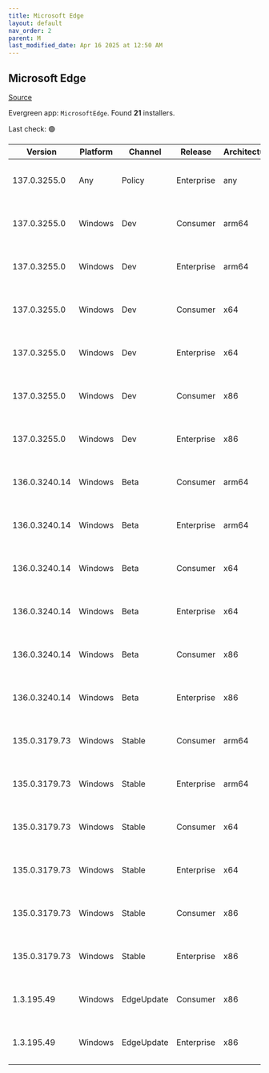 ```yaml
---
title: Microsoft Edge
layout: default
nav_order: 2
parent: M
last_modified_date: Apr 16 2025 at 12:50 AM
---
```


## Microsoft Edge

[Source](https://www.microsoft.com/edge)

Evergreen app: `MicrosoftEdge`. Found **21** installers.

Last check: 🟢

| Version       | Platform | Channel    | Release    | Architecture | Hash                                                             | URI                                                                                                                                                                                                                                                                                                                      |
| ------------- | -------- | ---------- | ---------- | ------------ | ---------------------------------------------------------------- | ------------------------------------------------------------------------------------------------------------------------------------------------------------------------------------------------------------------------------------------------------------------------------------------------------------------------ |
| 137.0.3255.0  | Any      | Policy     | Enterprise | any          | F94D998767E1D902A8F0C063608585F344981AAE35E8900A58658EFCA921B0DE | [https://msedge.sf.dl.delivery.mp.microsoft.com/filestreamingservice/files/1f073e22-5b74-4e88-8d1b-d10105fb22b8/MicrosoftEdgePolicyTemplates.cab](https://msedge.sf.dl.delivery.mp.microsoft.com/filestreamingservice/files/1f073e22-5b74-4e88-8d1b-d10105fb22b8/MicrosoftEdgePolicyTemplates.cab)                       |
| 137.0.3255.0  | Windows  | Dev        | Consumer   | arm64        | 893B1B7942CDFE658362EE6A4162F810644AB30FF992D9C77A44FA9D5530C8B4 | [https://msedge.sf.dl.delivery.mp.microsoft.com/filestreamingservice/files/d0d44918-7754-4261-a16b-a12dcb2e8584/MicrosoftEdgeDevEnterpriseARM64.msi](https://msedge.sf.dl.delivery.mp.microsoft.com/filestreamingservice/files/d0d44918-7754-4261-a16b-a12dcb2e8584/MicrosoftEdgeDevEnterpriseARM64.msi)                 |
| 137.0.3255.0  | Windows  | Dev        | Enterprise | arm64        | 893B1B7942CDFE658362EE6A4162F810644AB30FF992D9C77A44FA9D5530C8B4 | [https://msedge.sf.dl.delivery.mp.microsoft.com/filestreamingservice/files/d0d44918-7754-4261-a16b-a12dcb2e8584/MicrosoftEdgeDevEnterpriseARM64.msi](https://msedge.sf.dl.delivery.mp.microsoft.com/filestreamingservice/files/d0d44918-7754-4261-a16b-a12dcb2e8584/MicrosoftEdgeDevEnterpriseARM64.msi)                 |
| 137.0.3255.0  | Windows  | Dev        | Consumer   | x64          | DD1CAA25C10A8841C1788352FA5D7CA1624A6638704716479E1F9F0B64F8E53F | [https://msedge.sf.dl.delivery.mp.microsoft.com/filestreamingservice/files/8d4d9030-c8b5-4703-9a68-1be5423b64cd/MicrosoftEdgeDevEnterpriseX64.msi](https://msedge.sf.dl.delivery.mp.microsoft.com/filestreamingservice/files/8d4d9030-c8b5-4703-9a68-1be5423b64cd/MicrosoftEdgeDevEnterpriseX64.msi)                     |
| 137.0.3255.0  | Windows  | Dev        | Enterprise | x64          | DD1CAA25C10A8841C1788352FA5D7CA1624A6638704716479E1F9F0B64F8E53F | [https://msedge.sf.dl.delivery.mp.microsoft.com/filestreamingservice/files/8d4d9030-c8b5-4703-9a68-1be5423b64cd/MicrosoftEdgeDevEnterpriseX64.msi](https://msedge.sf.dl.delivery.mp.microsoft.com/filestreamingservice/files/8d4d9030-c8b5-4703-9a68-1be5423b64cd/MicrosoftEdgeDevEnterpriseX64.msi)                     |
| 137.0.3255.0  | Windows  | Dev        | Consumer   | x86          | A10914913976D0CE7D02F5319E69CCFDD56D5A875A56F9A1B9AF34DAA69E5EF7 | [https://msedge.sf.dl.delivery.mp.microsoft.com/filestreamingservice/files/6b35347c-e4d7-400f-90c9-e034f5e67797/MicrosoftEdgeDevEnterpriseX86.msi](https://msedge.sf.dl.delivery.mp.microsoft.com/filestreamingservice/files/6b35347c-e4d7-400f-90c9-e034f5e67797/MicrosoftEdgeDevEnterpriseX86.msi)                     |
| 137.0.3255.0  | Windows  | Dev        | Enterprise | x86          | A10914913976D0CE7D02F5319E69CCFDD56D5A875A56F9A1B9AF34DAA69E5EF7 | [https://msedge.sf.dl.delivery.mp.microsoft.com/filestreamingservice/files/6b35347c-e4d7-400f-90c9-e034f5e67797/MicrosoftEdgeDevEnterpriseX86.msi](https://msedge.sf.dl.delivery.mp.microsoft.com/filestreamingservice/files/6b35347c-e4d7-400f-90c9-e034f5e67797/MicrosoftEdgeDevEnterpriseX86.msi)                     |
| 136.0.3240.14 | Windows  | Beta       | Consumer   | arm64        | B21E4E63DD38096FD1C42FAF69F2D006C111CBFF4BA6A947B5E814D0D7AC482F | [https://msedge.sf.dl.delivery.mp.microsoft.com/filestreamingservice/files/109e13a7-ff35-4eaf-9811-aadb323ec664/MicrosoftEdgeBetaEnterpriseARM64.msi](https://msedge.sf.dl.delivery.mp.microsoft.com/filestreamingservice/files/109e13a7-ff35-4eaf-9811-aadb323ec664/MicrosoftEdgeBetaEnterpriseARM64.msi)               |
| 136.0.3240.14 | Windows  | Beta       | Enterprise | arm64        | B21E4E63DD38096FD1C42FAF69F2D006C111CBFF4BA6A947B5E814D0D7AC482F | [https://msedge.sf.dl.delivery.mp.microsoft.com/filestreamingservice/files/109e13a7-ff35-4eaf-9811-aadb323ec664/MicrosoftEdgeBetaEnterpriseARM64.msi](https://msedge.sf.dl.delivery.mp.microsoft.com/filestreamingservice/files/109e13a7-ff35-4eaf-9811-aadb323ec664/MicrosoftEdgeBetaEnterpriseARM64.msi)               |
| 136.0.3240.14 | Windows  | Beta       | Consumer   | x64          | ADAAC81CDBB33F8E53D6C251484B80810B19376482C80A332B603E202EAD0652 | [https://msedge.sf.dl.delivery.mp.microsoft.com/filestreamingservice/files/acca68e3-fadc-46d6-9d4d-0ba7392b1a7d/MicrosoftEdgeBetaEnterpriseX64.msi](https://msedge.sf.dl.delivery.mp.microsoft.com/filestreamingservice/files/acca68e3-fadc-46d6-9d4d-0ba7392b1a7d/MicrosoftEdgeBetaEnterpriseX64.msi)                   |
| 136.0.3240.14 | Windows  | Beta       | Enterprise | x64          | ADAAC81CDBB33F8E53D6C251484B80810B19376482C80A332B603E202EAD0652 | [https://msedge.sf.dl.delivery.mp.microsoft.com/filestreamingservice/files/acca68e3-fadc-46d6-9d4d-0ba7392b1a7d/MicrosoftEdgeBetaEnterpriseX64.msi](https://msedge.sf.dl.delivery.mp.microsoft.com/filestreamingservice/files/acca68e3-fadc-46d6-9d4d-0ba7392b1a7d/MicrosoftEdgeBetaEnterpriseX64.msi)                   |
| 136.0.3240.14 | Windows  | Beta       | Consumer   | x86          | D200BB3D415E1AA5D0357A01EAB39C7B5097FE245F2DC7F102FAD3DC8BF03D15 | [https://msedge.sf.dl.delivery.mp.microsoft.com/filestreamingservice/files/ce178611-5906-4476-9200-019c6939cfc6/MicrosoftEdgeBetaEnterpriseX86.msi](https://msedge.sf.dl.delivery.mp.microsoft.com/filestreamingservice/files/ce178611-5906-4476-9200-019c6939cfc6/MicrosoftEdgeBetaEnterpriseX86.msi)                   |
| 136.0.3240.14 | Windows  | Beta       | Enterprise | x86          | D200BB3D415E1AA5D0357A01EAB39C7B5097FE245F2DC7F102FAD3DC8BF03D15 | [https://msedge.sf.dl.delivery.mp.microsoft.com/filestreamingservice/files/ce178611-5906-4476-9200-019c6939cfc6/MicrosoftEdgeBetaEnterpriseX86.msi](https://msedge.sf.dl.delivery.mp.microsoft.com/filestreamingservice/files/ce178611-5906-4476-9200-019c6939cfc6/MicrosoftEdgeBetaEnterpriseX86.msi)                   |
| 135.0.3179.73 | Windows  | Stable     | Consumer   | arm64        | C87BBBE33BC4E5CC2F2E0A52C62554B458362DDA9A1F784B20473DEBEEACE0A6 | [https://msedge.sf.dl.delivery.mp.microsoft.com/filestreamingservice/files/f2aab83b-96ae-4585-80fe-ed08370fe7fe/MicrosoftEdgeEnterpriseARM64.msi](https://msedge.sf.dl.delivery.mp.microsoft.com/filestreamingservice/files/f2aab83b-96ae-4585-80fe-ed08370fe7fe/MicrosoftEdgeEnterpriseARM64.msi)                       |
| 135.0.3179.73 | Windows  | Stable     | Enterprise | arm64        | C87BBBE33BC4E5CC2F2E0A52C62554B458362DDA9A1F784B20473DEBEEACE0A6 | [https://msedge.sf.dl.delivery.mp.microsoft.com/filestreamingservice/files/f2aab83b-96ae-4585-80fe-ed08370fe7fe/MicrosoftEdgeEnterpriseARM64.msi](https://msedge.sf.dl.delivery.mp.microsoft.com/filestreamingservice/files/f2aab83b-96ae-4585-80fe-ed08370fe7fe/MicrosoftEdgeEnterpriseARM64.msi)                       |
| 135.0.3179.73 | Windows  | Stable     | Consumer   | x64          | 3B33668CE0C43E59E93D4D7D9EC2C30C658C19F85BE0E3287BDD225D07A49EF9 | [https://msedge.sf.dl.delivery.mp.microsoft.com/filestreamingservice/files/f509377e-81d5-49b0-a02d-89088b71ceb7/MicrosoftEdgeEnterpriseX64.msi](https://msedge.sf.dl.delivery.mp.microsoft.com/filestreamingservice/files/f509377e-81d5-49b0-a02d-89088b71ceb7/MicrosoftEdgeEnterpriseX64.msi)                           |
| 135.0.3179.73 | Windows  | Stable     | Enterprise | x64          | 3B33668CE0C43E59E93D4D7D9EC2C30C658C19F85BE0E3287BDD225D07A49EF9 | [https://msedge.sf.dl.delivery.mp.microsoft.com/filestreamingservice/files/f509377e-81d5-49b0-a02d-89088b71ceb7/MicrosoftEdgeEnterpriseX64.msi](https://msedge.sf.dl.delivery.mp.microsoft.com/filestreamingservice/files/f509377e-81d5-49b0-a02d-89088b71ceb7/MicrosoftEdgeEnterpriseX64.msi)                           |
| 135.0.3179.73 | Windows  | Stable     | Consumer   | x86          | 98774603D090BA2FFB0086A641C3508B423D94A1BE6CBA7D07C4BDD5F64B9B5C | [https://msedge.sf.dl.delivery.mp.microsoft.com/filestreamingservice/files/b0a31c36-243a-4cce-89b8-1b48dd8aee7c/MicrosoftEdgeEnterpriseX86.msi](https://msedge.sf.dl.delivery.mp.microsoft.com/filestreamingservice/files/b0a31c36-243a-4cce-89b8-1b48dd8aee7c/MicrosoftEdgeEnterpriseX86.msi)                           |
| 135.0.3179.73 | Windows  | Stable     | Enterprise | x86          | 98774603D090BA2FFB0086A641C3508B423D94A1BE6CBA7D07C4BDD5F64B9B5C | [https://msedge.sf.dl.delivery.mp.microsoft.com/filestreamingservice/files/b0a31c36-243a-4cce-89b8-1b48dd8aee7c/MicrosoftEdgeEnterpriseX86.msi](https://msedge.sf.dl.delivery.mp.microsoft.com/filestreamingservice/files/b0a31c36-243a-4cce-89b8-1b48dd8aee7c/MicrosoftEdgeEnterpriseX86.msi)                           |
| 1.3.195.49    | Windows  | EdgeUpdate | Consumer   | x86          | 802D87D6188B5A3A0692A16F847C0D9983DA28AAD0E00328F4D4DD4AE9E158E8 | [https://msedge.sf.dl.delivery.mp.microsoft.com/filestreamingservice/files/22b7c0e1-1f86-4a87-a3c1-2ed474607df1/MicrosoftEdgeUpdateSetup_X86_1.3.195.49.exe](https://msedge.sf.dl.delivery.mp.microsoft.com/filestreamingservice/files/22b7c0e1-1f86-4a87-a3c1-2ed474607df1/MicrosoftEdgeUpdateSetup_X86_1.3.195.49.exe) |
| 1.3.195.49    | Windows  | EdgeUpdate | Enterprise | x86          | 802D87D6188B5A3A0692A16F847C0D9983DA28AAD0E00328F4D4DD4AE9E158E8 | [https://msedge.sf.dl.delivery.mp.microsoft.com/filestreamingservice/files/22b7c0e1-1f86-4a87-a3c1-2ed474607df1/MicrosoftEdgeUpdateSetup_X86_1.3.195.49.exe](https://msedge.sf.dl.delivery.mp.microsoft.com/filestreamingservice/files/22b7c0e1-1f86-4a87-a3c1-2ed474607df1/MicrosoftEdgeUpdateSetup_X86_1.3.195.49.exe) |
